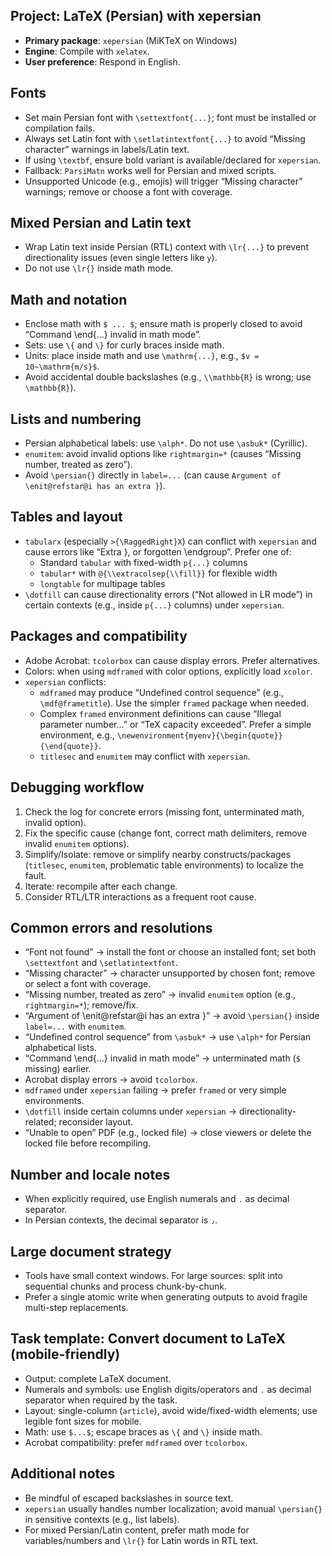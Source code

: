 ## Project: LaTeX (Persian) with xepersian

- **Primary package**: `xepersian` (MiKTeX on Windows)
- **Engine**: Compile with `xelatex`.
- **User preference**: Respond in English.

## Fonts
- Set main Persian font with `\settextfont{...}`; font must be installed or compilation fails.
- Always set Latin font with `\setlatintextfont{...}` to avoid “Missing character” warnings in labels/Latin text.
- If using `\textbf`, ensure bold variant is available/declared for `xepersian`.
- Fallback: `ParsiMatn` works well for Persian and mixed scripts.
- Unsupported Unicode (e.g., emojis) will trigger “Missing character” warnings; remove or choose a font with coverage.

## Mixed Persian and Latin text
- Wrap Latin text inside Persian (RTL) context with `\lr{...}` to prevent directionality issues (even single letters like `y`).
- Do not use `\lr{}` inside math mode.

## Math and notation
- Enclose math with `$ ... $`; ensure math is properly closed to avoid “Command \\end{...} invalid in math mode”.
- Sets: use `\{` and `\}` for curly braces inside math.
- Units: place inside math and use `\mathrm{...}`, e.g., `$v = 10~\mathrm{m/s}$`.
- Avoid accidental double backslashes (e.g., `\\mathbb{R}` is wrong; use `\mathbb{R}`).

## Lists and numbering
- Persian alphabetical labels: use `\alph*`. Do not use `\asbuk*` (Cyrillic).
- `enumitem`: avoid invalid options like `rightmargin=*` (causes “Missing number, treated as zero”).
- Avoid `\persian{}` directly in `label=...` (can cause `Argument of \enit@refstar@i has an extra }`).

## Tables and layout
- `tabularx` (especially `>{\RaggedRight}X`) can conflict with `xepersian` and cause errors like “Extra }, or forgotten \\endgroup”. Prefer one of:
  - Standard `tabular` with fixed-width `p{...}` columns
  - `tabular*` with `@{\\extracolsep{\\fill}}` for flexible width
  - `longtable` for multipage tables
- `\dotfill` can cause directionality errors (“Not allowed in LR mode”) in certain contexts (e.g., inside `p{...}` columns) under `xepersian`.

## Packages and compatibility
- Adobe Acrobat: `tcolorbox` can cause display errors. Prefer alternatives.
- Colors: when using `mdframed` with color options, explicitly load `xcolor`.
- `xepersian` conflicts:
  - `mdframed` may produce “Undefined control sequence” (e.g., `\mdf@frametitle`). Use the simpler `framed` package when needed.
  - Complex `framed` environment definitions can cause “Illegal parameter number...” or “TeX capacity exceeded”. Prefer a simple environment, e.g., `\newenvironment{myenv}{\begin{quote}}{\end{quote}}`.
  - `titlesec` and `enumitem` may conflict with `xepersian`.

## Debugging workflow
1. Check the log for concrete errors (missing font, unterminated math, invalid option).
2. Fix the specific cause (change font, correct math delimiters, remove invalid `enumitem` options).
3. Simplify/Isolate: remove or simplify nearby constructs/packages (`titlesec`, `enumitem`, problematic table environments) to localize the fault.
4. Iterate: recompile after each change.
5. Consider RTL/LTR interactions as a frequent root cause.

## Common errors and resolutions
- “Font not found” → install the font or choose an installed font; set both `\settextfont` and `\setlatintextfont`.
- “Missing character” → character unsupported by chosen font; remove or select a font with coverage.
- “Missing number, treated as zero” → invalid `enumitem` option (e.g., `rightmargin=*`); remove/fix.
- “Argument of \\enit@refstar@i has an extra }” → avoid `\persian{}` inside `label=...` with `enumitem`.
- “Undefined control sequence” from `\asbuk*` → use `\alph*` for Persian alphabetical lists.
- “Command \\end{...} invalid in math mode” → unterminated math (`$` missing) earlier.
- Acrobat display errors → avoid `tcolorbox`.
- `mdframed` under `xepersian` failing → prefer `framed` or very simple environments.
- `\dotfill` inside certain columns under `xepersian` → directionality-related; reconsider layout.
- “Unable to open” PDF (e.g., locked file) → close viewers or delete the locked file before recompiling.

## Number and locale notes
- When explicitly required, use English numerals and `.` as decimal separator.
- In Persian contexts, the decimal separator is `٫`.

## Large document strategy
- Tools have small context windows. For large sources: split into sequential chunks and process chunk-by-chunk.
- Prefer a single atomic write when generating outputs to avoid fragile multi-step replacements.

## Task template: Convert document to LaTeX (mobile-friendly)
- Output: complete LaTeX document.
- Numerals and symbols: use English digits/operators and `.` as decimal separator when required by the task.
- Layout: single-column (`article`), avoid wide/fixed-width elements; use legible font sizes for mobile.
- Math: use `$...$`; escape braces as `\{` and `\}` inside math.
- Acrobat compatibility: prefer `mdframed` over `tcolorbox`.

## Additional notes
- Be mindful of escaped backslashes in source text.
- `xepersian` usually handles number localization; avoid manual `\persian{}` in sensitive contexts (e.g., list labels).
- For mixed Persian/Latin content, prefer math mode for variables/numbers and `\lr{}` for Latin words in RTL text.
